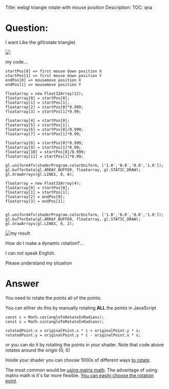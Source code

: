 Title: webgl triangle rotate with mouse position
Description:
TOC: qna

# Question:

I want Like the gif(rotate triangle)

![][1]

my code... 


    startPos[0] => first mouse down position X
    startPos[1] => first mouse down position Y
    endPos[0] => mousemove position X
    endPos[1] => mousemove position Y

    floatarray = new Float32Array(12);
    floatarray[0] = startPos[0];
    floatarray[1] = startPos[1];
    floatarray[2] = startPos[0]*0.999;
    floatarray[3] = startPos[1]*0.99;
       
    floatarray[4] = startPos[0];
    floatarray[5] = startPos[1];
    floatarray[6] = startPos[0]/0.999;
    floatarray[7] = startPos[1]*0.99;
       
    floatarray[8] = startPos[0]*0.999;
    floatarray[9] = startPos[1]*0.99;
    floatarray[10] = startPos[0]/0.999;
    floatarray[11] = startPos[1]*0.99;
   
    gl.uniform4fv(shaderProgram.colorUniform, ['1.0','0.0','0.0','1.0']);
    gl.bufferData(gl.ARRAY_BUFFER, floatarray, gl.STATIC_DRAW);
    gl.drawArrays(gl.LINES, 0, 6);
         
    floatarray = new Float32Array(4);
    floatarray[0] = startPos[0];
    floatarray[1] = startPos[1];
    floatarray[2] = endPos[0];
    floatarray[3] = endPos[1];
      
    
    gl.uniform4fv(shaderProgram.colorUniform, ['1.0','0.0','0.0','1.0']);
    gl.bufferData(gl.ARRAY_BUFFER, floatarray, gl.STATIC_DRAW);
    gl.drawArrays(gl.LINES, 0, 2);


![my result][2]

How do I make a dynamic rotation?...

I can not speak English. 

Please understand my situation


  [1]: https://i.stack.imgur.com/h6PGs.gif
  [2]: https://i.stack.imgur.com/Wi2v4.gif

# Answer

You need to rotate the points all of the points.

You can either do this by manually rotating **ALL** the points in JavaScript

    const c = Math.cos(angleToRotateInRadians);
    const s = Math.sin(angleToRotateInRadians);

    rotatedPoint.x = originalPoint.x * c + originalPoint.y * s;
    rotatedPoint.y = originalPoint.y * c - originalPoint.x * s;

or you can do it by rotating the points in your shader. Note that code above rotates around the origin (0, 0)

Inside your shader you can choose 1000s of different ways [to rotate](https://webglfundamentals.org/webgl/lessons/webgl-2d-rotation.html).  

The most common would be [using matrix math](https://webglfundamentals.org/webgl/lessons/webgl-2d-matrices.html). The advantage of using matrix math is it's far more flexible. [You can easily choose the rotation point](https://webglfundamentals.org/webgl/lessons/webgl-2d-matrix-stack.html).


